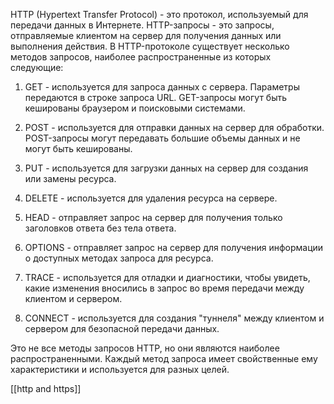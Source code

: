 HTTP (Hypertext Transfer Protocol) - это протокол, используемый для передачи данных в Интернете. HTTP-запросы - это запросы, отправляемые клиентом на сервер для получения данных или выполнения действия. В HTTP-протоколе существует несколько методов запросов, наиболее распространенные из которых следующие:

1.  GET - используется для запроса данных с сервера. Параметры передаются в строке запроса URL. GET-запросы могут быть кешированы браузером и поисковыми системами.
    
2.  POST - используется для отправки данных на сервер для обработки. POST-запросы могут передавать большие объемы данных и не могут быть кешированы.
    
3.  PUT - используется для загрузки данных на сервер для создания или замены ресурса.
    
4.  DELETE - используется для удаления ресурса на сервере.
    
5.  HEAD - отправляет запрос на сервер для получения только заголовков ответа без тела ответа.
    
6.  OPTIONS - отправляет запрос на сервер для получения информации о доступных методах запроса для ресурса.
    
7.  TRACE - используется для отладки и диагностики, чтобы увидеть, какие изменения вносились в запрос во время передачи между клиентом и сервером.
    
8.  CONNECT - используется для создания "туннеля" между клиентом и сервером для безопасной передачи данных.
    

Это не все методы запросов HTTP, но они являются наиболее распространенными. Каждый метод запроса имеет свойственные ему характеристики и используется для разных целей.


[[http and https]]